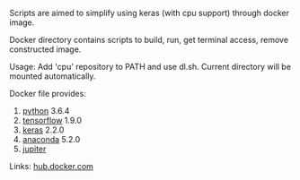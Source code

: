Scripts are aimed to simplify using keras (with cpu support) through docker image.

Docker directory contains scripts to build, run, get terminal access, remove constructed image.

Usage:
Add 'cpu' repository to PATH and use dl.sh.
Current directory will be mounted automatically.

Docker file provides:
1. [python](https://www.python.org/download/releases/3.0/) 3.6.4
2. [tensorflow](https://www.tensorflow.org) 1.9.0
3. [keras](https://github.com/keras-team/keras) 2.2.0
4. [anaconda](https://anaconda.org/anaconda/python) 5.2.0
5. [jupiter](http://jupyter.org/)

Links:
[hub.docker.com](https://hub.docker.com/r/yantonov/dl-cpu)
